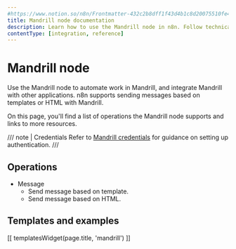 ```yaml
---
#https://www.notion.so/n8n/Frontmatter-432c2b8dff1f43d4b1c8d20075510fe4
title: Mandrill node documentation
description: Learn how to use the Mandrill node in n8n. Follow technical documentation to integrate Mandrill node into your workflows.
contentType: [integration, reference]
---
```


# Mandrill node

Use the Mandrill node to automate work in Mandrill, and integrate Mandrill with other applications. n8n supports sending messages based on templates or HTML with Mandrill.

On this page, you'll find a list of operations the Mandrill node supports and links to more resources.

/// note | Credentials
Refer to [Mandrill credentials](/integrations/builtin/credentials/mandrill.md) for guidance on setting up authentication. 
///

## Operations

* Message
    * Send message based on template.
    * Send message based on HTML.

## Templates and examples

<!-- see https://www.notion.so/n8n/Pull-in-templates-for-the-integrations-pages-37c716837b804d30a33b47475f6e3780 -->
[[ templatesWidget(page.title, 'mandrill') ]]
